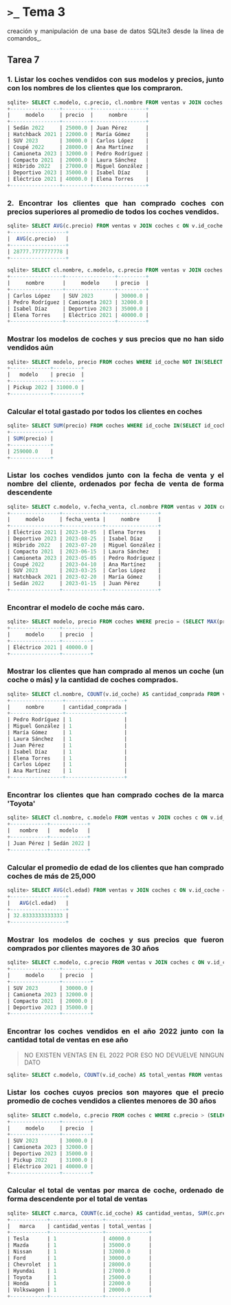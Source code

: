 <div align="justify">

# `>_` Tema 3

creación y manipulación de una base de datos SQLite3 desde la línea de comandos_.


## Tarea 7

### 1. Listar los coches vendidos con sus modelos y precios, junto con los nombres de los clientes que los compraron.
```sql
sqlite> SELECT c.modelo, c.precio, cl.nombre FROM ventas v JOIN coches c ON v.id_coche = c.id_coche JOIN clientes cl ON v.id_cliente = cl.id_cliente;
+----------------+---------+-----------------+
|     modelo     | precio  |     nombre      |
+----------------+---------+-----------------+
| Sedán 2022     | 25000.0 | Juan Pérez      |
| Hatchback 2021 | 22000.0 | María Gómez     |
| SUV 2023       | 30000.0 | Carlos López    |
| Coupé 2022     | 28000.0 | Ana Martínez    |
| Camioneta 2023 | 32000.0 | Pedro Rodríguez |
| Compacto 2021  | 20000.0 | Laura Sánchez   |
| Híbrido 2022   | 27000.0 | Miguel González |
| Deportivo 2023 | 35000.0 | Isabel Díaz     |
| Eléctrico 2021 | 40000.0 | Elena Torres    |
+----------------+---------+-----------------+
```
### 2. Encontrar los clientes que han comprado coches con precios superiores al promedio de todos los coches vendidos.
```sql
sqlite> SELECT AVG(c.precio) FROM ventas v JOIN coches c ON v.id_coche = c.id_coche;
+------------------+
|  AVG(c.precio)   |
+------------------+
| 28777.7777777778 |
+------------------+

sqlite> SELECT cl.nombre, c.modelo, c.precio FROM ventas v JOIN coches c ON v.id_coche = c.id_coche JOIN clientes cl ON v.id_cliente = cl.id_cliente WHERE c.precio > (SELECT AVG(precio) FROM coches);
+-----------------+----------------+---------+
|     nombre      |     modelo     | precio  |
+-----------------+----------------+---------+
| Carlos López    | SUV 2023       | 30000.0 |
| Pedro Rodríguez | Camioneta 2023 | 32000.0 |
| Isabel Díaz     | Deportivo 2023 | 35000.0 |
| Elena Torres    | Eléctrico 2021 | 40000.0 |
+-----------------+----------------+---------+
```
### Mostrar los modelos de coches y sus precios que no han sido vendidos aún
```sql
sqlite> SELECT modelo, precio FROM coches WHERE id_coche NOT IN(SELECT id_coche FROM ventas);
+-------------+---------+
|   modelo    | precio  |
+-------------+---------+
| Pickup 2022 | 31000.0 |
+-------------+---------+
```

### Calcular el total gastado por todos los clientes en coches
```sql
sqlite> SELECT SUM(precio) FROM coches WHERE id_coche IN(SELECT id_coche FROM ventas);
+-------------+
| SUM(precio) |
+-------------+
| 259000.0    |
+-------------+
```

### Listar los coches vendidos junto con la fecha de venta y el nombre del cliente, ordenados por fecha de venta de forma descendente 
```sql
sqlite> SELECT c.modelo, v.fecha_venta, cl.nombre FROM ventas v JOIN coches c ON v.id_coche = c.id_coche JOIN clientes cl ON v.id_cliente = cl.id_cliente ORDER BY v.fecha_venta DESC;
+----------------+-------------+-----------------+
|     modelo     | fecha_venta |     nombre      |
+----------------+-------------+-----------------+
| Eléctrico 2021 | 2023-10-05  | Elena Torres    |
| Deportivo 2023 | 2023-08-25  | Isabel Díaz     |
| Híbrido 2022   | 2023-07-20  | Miguel González |
| Compacto 2021  | 2023-06-15  | Laura Sánchez   |
| Camioneta 2023 | 2023-05-05  | Pedro Rodríguez |
| Coupé 2022     | 2023-04-10  | Ana Martínez    |
| SUV 2023       | 2023-03-25  | Carlos López    |
| Hatchback 2021 | 2023-02-20  | María Gómez     |
| Sedán 2022     | 2023-01-15  | Juan Pérez      |
+----------------+-------------+-----------------+
```
### Encontrar el modelo de coche más caro.
```sql
sqlite> SELECT modelo, precio FROM coches WHERE precio = (SELECT MAX(precio) FROM coches);
+----------------+---------+
|     modelo     | precio  |
+----------------+---------+
| Eléctrico 2021 | 40000.0 |
+----------------+---------+
```
### Mostrar los clientes que han comprado al menos un coche (un coche o más) y la cantidad de coches comprados.

```sql
sqlite> SELECT cl.nombre, COUNT(v.id_coche) AS cantidad_comprada FROM ventas v JOIN clientes cl ON v.id_cliente = cl.id_cliente GROUP BY cl.nombre ORDER BY cantidad_comprada DESC;
+-----------------+-------------------+
|     nombre      | cantidad_comprada |
+-----------------+-------------------+
| Pedro Rodríguez | 1                 |
| Miguel González | 1                 |
| María Gómez     | 1                 |
| Laura Sánchez   | 1                 |
| Juan Pérez      | 1                 |
| Isabel Díaz     | 1                 |
| Elena Torres    | 1                 |
| Carlos López    | 1                 |
| Ana Martínez    | 1                 |
+-----------------+-------------------+
```


### Encontrar los clientes que han comprado coches de la marca 'Toyota'
```sql
sqlite> SELECT cl.nombre, c.modelo FROM ventas v JOIN coches c ON v.id_coche = c.id_coche JOIN clientes cl ON v.id_cliente = cl.id_cliente WHERE c.marca = 'Toyota';
+------------+------------+
|   nombre   |   modelo   |
+------------+------------+
| Juan Pérez | Sedán 2022 |
+------------+------------+
```


### Calcular el promedio de edad de los clientes que han comprado coches de más de 25,000
```sql
sqlite> SELECT AVG(cl.edad) FROM ventas v JOIN coches c ON v.id_coche = c.id_coche JOIN clientes cl ON v.id_cliente = cl.id_cliente WHERE c.precio > 25000;
+------------------+
|   AVG(cl.edad)   |
+------------------+
| 32.8333333333333 |
+------------------+
```


### Mostrar los modelos de coches y sus precios que fueron comprados por clientes mayores de 30 años
```sql
sqlite> SELECT c.modelo, c.precio FROM ventas v JOIN coches c ON v.id_coche = c.id_coche JOIN clientes cl ON v.id_cliente = cl.id_cliente WHERE cl.edad > 30;
+----------------+---------+
|     modelo     | precio  |
+----------------+---------+
| SUV 2023       | 30000.0 |
| Camioneta 2023 | 32000.0 |
| Compacto 2021  | 20000.0 |
| Deportivo 2023 | 35000.0 |
+----------------+---------+
```

### Encontrar los coches vendidos en el año 2022 junto con la cantidad total de ventas en ese año
>NO EXISTEN VENTAS EN EL 2022 POR ESO NO DEVUELVE NINGUN DATO
```sql
sqlite> SELECT c.modelo, COUNT(v.id_coche) AS total_ventas FROM ventas v JOIN coches c ON v.id_coche = c.id_coche WHERE v.fecha_venta BETWEEN '2022-01-01' AND '2022-12-31'  GROUP BY c.modelo;

```

### Listar los coches cuyos precios son mayores que el precio promedio de coches vendidos a clientes menores de 30 años
```sql
sqlite> SELECT c.modelo, c.precio FROM coches c WHERE c.precio > (SELECT AVG(c2.precio) FROM ventas v JOIN coches c2 ON v.id_coche = c2.id_coche JOIN clientes cl ON v.id_cliente = cl.id_cliente WHERE cl.edad < 30);
+----------------+---------+
|     modelo     | precio  |
+----------------+---------+
| SUV 2023       | 30000.0 |
| Camioneta 2023 | 32000.0 |
| Deportivo 2023 | 35000.0 |
| Pickup 2022    | 31000.0 |
| Eléctrico 2021 | 40000.0 |
+----------------+---------+
```

### Calcular el total de ventas por marca de coche, ordenado de forma descendente por el total de ventas
```sql
sqlite> SELECT c.marca, COUNT(c.id_coche) AS cantidad_ventas, SUM(c.precio) AS total_ventas FROM ventas v JOIN coches c ON v.id_coche = c.id_coche GROUP BY c.marca ORDER BY total_ventas DESC;
+------------+-----------------+--------------+
|   marca    | cantidad_ventas | total_ventas |
+------------+-----------------+--------------+
| Tesla      | 1               | 40000.0      |
| Mazda      | 1               | 35000.0      |
| Nissan     | 1               | 32000.0      |
| Ford       | 1               | 30000.0      |
| Chevrolet  | 1               | 28000.0      |
| Hyundai    | 1               | 27000.0      |
| Toyota     | 1               | 25000.0      |
| Honda      | 1               | 22000.0      |
| Volkswagen | 1               | 20000.0      |
+------------+-----------------+--------------+
```

</div>